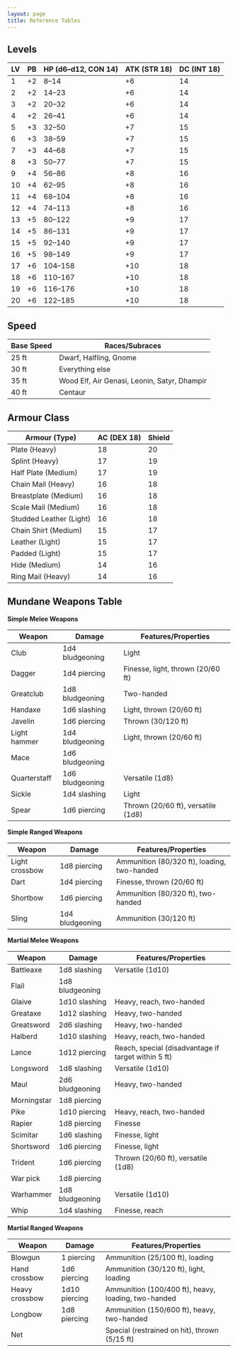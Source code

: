 ```yaml
---
layout: page
title: Reference Tables
---
```


## **Levels**

| LV | PB | HP (d6–d12, CON 14) | ATK (STR 18) | DC (INT 18) |
|----|----|---------------------|--------------|-------------|
| 1  | +2 | 8–14                | +6           | 14          |
| 2  | +2 | 14–23               | +6           | 14          |
| 3  | +2 | 20–32               | +6           | 14          |
| 4  | +2 | 26–41               | +6           | 14          |
| 5  | +3 | 32–50               | +7           | 15          |
| 6  | +3 | 38–59               | +7           | 15          |
| 7  | +3 | 44–68               | +7           | 15          |
| 8  | +3 | 50–77               | +7           | 15          |
| 9  | +4 | 56–86               | +8           | 16          |
| 10 | +4 | 62–95               | +8           | 16          |
| 11 | +4 | 68–104              | +8           | 16          |
| 12 | +4 | 74–113              | +8           | 16          |
| 13 | +5 | 80–122              | +9           | 17          |
| 14 | +5 | 86–131              | +9           | 17          |
| 15 | +5 | 92–140              | +9           | 17          |
| 16 | +5 | 98–149              | +9           | 17          |
| 17 | +6 | 104–158             | +10          | 18          |
| 18 | +6 | 110–167             | +10          | 18          |
| 19 | +6 | 116–176             | +10          | 18          |
| 20 | +6 | 122–185             | +10          | 18          |

## **Speed**

| Base Speed | Races/Subraces                                   |
|------------|--------------------------------------------------|
| 25 ft      | Dwarf, Halfling, Gnome                           |
| 30 ft      | Everything else                                  |
| 35 ft      | Wood Elf, Air Genasi, Leonin, Satyr, Dhampir     |
| 40 ft      | Centaur                                          |

## **Armour Class**

| Armour (Type)           | AC (DEX 18) | Shield |
|-------------------------|-------------|--------|
| Plate (Heavy)           | 18          | 20     |
| Splint (Heavy)          | 17          | 19     |
| Half Plate (Medium)     | 17          | 19     |
| Chain Mail (Heavy)      | 16          | 18     |
| Breastplate (Medium)    | 16          | 18     |
| Scale Mail (Medium)     | 16          | 18     |
| Studded Leather (Light) | 16          | 18     |
| Chain Shirt (Medium)    | 15          | 17     |
| Leather (Light)         | 15          | 17     |
| Padded (Light)          | 15          | 17     |
| Hide (Medium)           | 14          | 16     |
| Ring Mail (Heavy)       | 14          | 16     |

## **Mundane Weapons Table**

**Simple Melee Weapons**

| Weapon       | Damage          | Features/Properties                |
|--------------|-----------------|------------------------------------|
| Club         | 1d4 bludgeoning | Light                              |
| Dagger       | 1d4 piercing    | Finesse, light, thrown (20/60 ft)  |
| Greatclub    | 1d8 bludgeoning | Two-handed                         |
| Handaxe      | 1d6 slashing    | Light, thrown (20/60 ft)           |
| Javelin      | 1d6 piercing    | Thrown (30/120 ft)                 |
| Light hammer | 1d4 bludgeoning | Light, thrown (20/60 ft)           |
| Mace         | 1d6 bludgeoning |                                    |
| Quarterstaff | 1d6 bludgeoning | Versatile (1d8)                    |
| Sickle       | 1d4 slashing    | Light                              |
| Spear        | 1d6 piercing    | Thrown (20/60 ft), versatile (1d8) |

**Simple Ranged Weapons**

| Weapon         | Damage          | Features/Properties                         |
|----------------|-----------------|---------------------------------------------|
| Light crossbow | 1d8 piercing    | Ammunition (80/320 ft), loading, two-handed |
| Dart           | 1d4 piercing    | Finesse, thrown (20/60 ft)                  |
| Shortbow       | 1d6 piercing    | Ammunition (80/320 ft), two-handed          |
| Sling          | 1d4 bludgeoning | Ammunition (30/120 ft)                      |

**Martial Melee Weapons**

| Weapon      | Damage          | Features/Properties                                 |
|-------------|-----------------|-----------------------------------------------------|
| Battleaxe   | 1d8 slashing    | Versatile (1d10)                                    |
| Flail       | 1d8 bludgeoning |                                                     |
| Glaive      | 1d10 slashing   | Heavy, reach, two-handed                            |
| Greataxe    | 1d12 slashing   | Heavy, two-handed                                   |
| Greatsword  | 2d6 slashing    | Heavy, two-handed                                   |
| Halberd     | 1d10 slashing   | Heavy, reach, two-handed                            |
| Lance       | 1d12 piercing   | Reach, special (disadvantage if target within 5 ft) |
| Longsword   | 1d8 slashing    | Versatile (1d10)                                    |
| Maul        | 2d6 bludgeoning | Heavy, two-handed                                   |
| Morningstar | 1d8 piercing    |                                                     |
| Pike        | 1d10 piercing   | Heavy, reach, two-handed                            |
| Rapier      | 1d8 piercing    | Finesse                                             |
| Scimitar    | 1d6 slashing    | Finesse, light                                      |
| Shortsword  | 1d6 piercing    | Finesse, light                                      |
| Trident     | 1d6 piercing    | Thrown (20/60 ft), versatile (1d8)                  |
| War pick    | 1d8 piercing    |                                                     |
| Warhammer   | 1d8 bludgeoning | Versatile (1d10)                                    |
| Whip        | 1d4 slashing    | Finesse, reach                                      |

**Martial Ranged Weapons**

| Weapon         | Damage        | Features/Properties                                 |
|----------------|---------------|-----------------------------------------------------|
| Blowgun        | 1 piercing    | Ammunition (25/100 ft), loading                     |
| Hand crossbow  | 1d6 piercing  | Ammunition (30/120 ft), light, loading              |
| Heavy crossbow | 1d10 piercing | Ammunition (100/400 ft), heavy, loading, two-handed |
| Longbow        | 1d8 piercing  | Ammunition (150/600 ft), heavy, two-handed          |
| Net            |               | Special (restrained on hit), thrown (5/15 ft)       |
